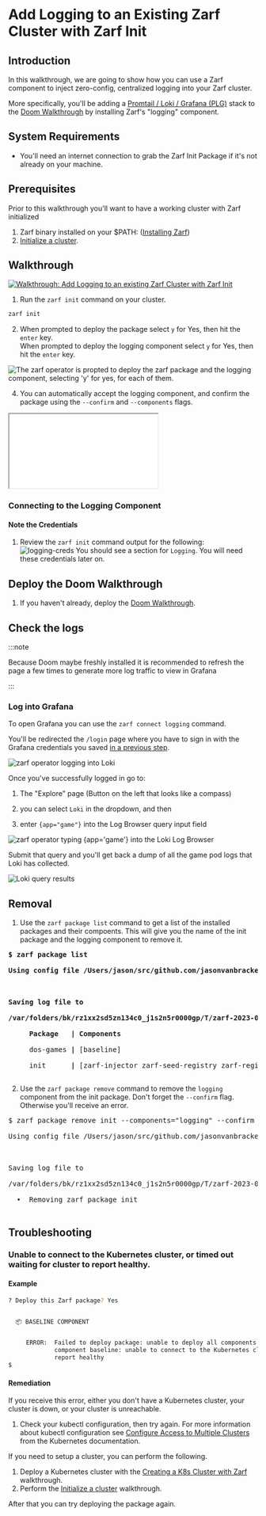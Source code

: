 # Add Logging to an Existing Zarf Cluster with Zarf Init

## Introduction

In this walkthrough, we are going to show how you can use a Zarf component to inject zero-config, centralized logging into your Zarf cluster.

More specifically, you'll be adding a [Promtail / Loki / Grafana (PLG)](https://github.com/grafana/loki) stack to the [Doom Walkthrough](./2-deploying-doom.md) by installing Zarf's "logging" component.

## System Requirements

- You'll need an internet connection to grab the Zarf Init Package if it's not already on your machine.

## Prerequisites

Prior to this walkthrough you'll want to have a working cluster with Zarf initialized
1.  Zarf binary installed on your $PATH: ([Installing Zarf](../3-getting-started.md#installing-zarf))
2. [Initialize a cluster](./1-initializing-a-k8s-cluster.md).

## Walkthrough
[![Walkthrough: Add Logging to an existing Zarf Cluster with Zarf Init](../.images/walkthroughs/logging_thumbnail.png)](https://youtu.be/FYkafs1idlQ "Add Logging to an existing Zarf Cluster with Zarf Init")

1. Run the `zarf init` command on your cluster.

```sh
zarf init
```

2. When prompted to deploy the package select `y` for Yes, then hit the `enter` 
key. <br/> When prompted to deploy the logging component select `y` for Yes, then hit the `enter` key.

![The zarf operator is propted to deploy the zarf package and the logging component, selecting 'y' for yes, for each of them.](../.images/walkthroughs/logging_prompts.png)

4. You can automatically accept the logging component, and confirm the package using the `--confirm` and `--components` flags.

<iframe src="/docs/logging_init.html" style={{
  height: '800px',
  width: '100%',
  border: 'none'}}></iframe>

### Connecting to the Logging Component

#### Note the Credentials

1. Review the `zarf init` command output for the following:
![logging-creds](../.images/walkthroughs/logging_credentials.png)
You should see a section for `Logging`.  You will need these credentials later on.

## Deploy the Doom Walkthrough

1. If you haven't already, deploy the [Doom Walkthrough](./2-deploying-doom.md).

## Check the logs

:::note

Because Doom maybe freshly installed it is recommended to refresh the page a few times to generate more log traffic to view in Grafana

:::


### Log into Grafana

To open Grafana you can use the `zarf connect logging` command.

You'll be redirected the `/login` page where you have to sign in with the Grafana credentials you saved [in a previous step](#note-the-credentials).

![zarf operator logging into Loki](../.images/walkthroughs/logging_login.png)

Once you've successfully logged in go to:

1. The "Explore" page (Button on the left that looks like a compass)

2. you can select `Loki` in the dropdown, and then

3. enter `{app="game"}` into the Log Browser query input field

![zarf operator typing {app='game'} into the Loki Log Browser](../.images/walkthroughs/logging_query.png)

Submit that query and you'll get back a dump of all the game pod logs that Loki has collected.

![Loki query results](../.images/walkthroughs/logging_logs.png)

## Removal

1. Use the `zarf package list` command to get a list of the installed packages and their compoents.  This will give you the name of the init package and the logging component to remove it.

<pre>
<b style={{color: '#ffffff;'}}>$ zarf package list</b><br/>
<b style={{color: '#aa5500;'}}>Using config file /Users/jason/src/github.com/jasonvanbrackel/zarf/zarf-config.toml</b><br/>
<b style={{color: '#aa5500;'}}></b><br/>
<b style={{color: '#aa5500;'}}>Saving log file to</b><br/>
<b style={{color: '#aa5500;'}}>/var/folders/bk/rz1xx2sd5zn134c0_j1s2n5r0000gp/T/zarf-2023-03-21-15-18-33-4231481021.log</b><br/>
<b style={{color: '#aa5500;'}}></b><b style={{color: '#55ffff;'}}></b><b style={{color: '#55ffff;'}}>     Package  </b><b style={{color: '#555555;'}}></b><b style={{color: '#555555;'}}> | </b><b style={{color: '#55ffff;'}}></b><b style={{color: '#55ffff;'}}>Components                                                                    </b><br/>
     dos-games<b style={{color: '#555555;'}}></b><b style={{color: '#555555;'}}> | </b>[baseline]<br/>
     init     <b style={{color: '#555555;'}}></b><b style={{color: '#555555;'}}> | </b>[zarf-injector zarf-seed-registry zarf-registry zarf-agent logging git-server]<br/>
</pre>

2. Use the `zarf package remove` command to remove the `logging` component from the init package.  Don't forget the `--confirm` flag.  Otherwise you'll receive an error.

<pre style={{color: '#bbb'}}>
<span style={{color: '#fff'}}>$ zarf package remove init --components="logging" --confirm</span><br/>
<span style={{color: '#aa0'}}>Using config file /Users/jason/src/github.com/jasonvanbrackel/zarf/zarf-config.toml</span><br/>
<span style={{color: '#aa0'}}></span><br/>
<span style={{color: '#aa0'}}>Saving log file to</span><br/>
<span style={{color: '#aa0'}}>/var/folders/bk/rz1xx2sd5zn134c0_j1s2n5r0000gp/T/zarf-2023-03-22-10-54-20-1953151766.log</span><br/>
<span style={{color: '#aa0'}}></span>  •  <span style={{color: '#55ffff'}}></span><span style={{color: '#55ffff'}}>Removing zarf package init</span><br/>
</pre>


## Troubleshooting

### Unable to connect to the Kubernetes cluster, or timed out waiting for cluster to report healthy.

#### Example

```sh
? Deploy this Zarf package? Yes


  📦 BASELINE COMPONENT


     ERROR:  Failed to deploy package: unable to deploy all components in this Zarf Package: unable to deploy
             component baseline: unable to connect to the Kubernetes cluster: timed out waiting for cluster to
             report healthy
$
```

#### Remediation

If you receive this error, either you don't have a Kubernetes cluster, your cluster is down, or your cluster is unreachable.

1. Check your kubectl configuration, then try again.  For more information about kubectl configuration see [Configure Access to Multiple Clusters](https://kubernetes.io/docs/tasks/access-application-cluster/configure-access-multiple-clusters/) from the Kubernetes documentation.

If you need to setup a cluster, you can perform the following.

1. Deploy a Kubernetes cluster with the [Creating a K8s Cluster with Zarf](./4-creating-a-k8s-cluster-with-zarf.md) walkthrough.
2. Perform the [Initialize a cluster](./1-initializing-a-k8s-cluster.md) walkthrough.

After that you can try deploying the package again.